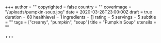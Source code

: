 +++
author = ""
copyrighted = false
country = ""
coverimage = "/uploads/pumpkin-soup.jpg"
date = 2020-03-28T23:00:00Z
draft = true
duration = 60
healthlevel = 1
ingredients = []
rating = 5
servings = 5
subtitle = ""
tags = ["creamy", "pumpkin", "soup"]
title = "Pumpkin Soup"
utensils = ""

+++
